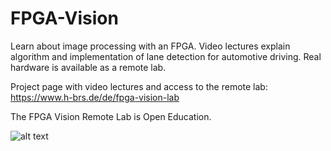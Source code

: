 # FPGA-Vision
Learn about image processing with an FPGA. Video lectures explain algorithm and implementation of lane detection for automotive driving. Real hardware is available as a remote lab. 

Project page with video lectures and access to the remote lab:
https://www.h-brs.de/de/fpga-vision-lab

The FPGA Vision Remote Lab is Open Education.

![alt text](https://www.h-brs.de/files/styles/content_full/public/paragraph_single_image/fpga_remote-lab_screenshot_2019_firefox.jpg)
